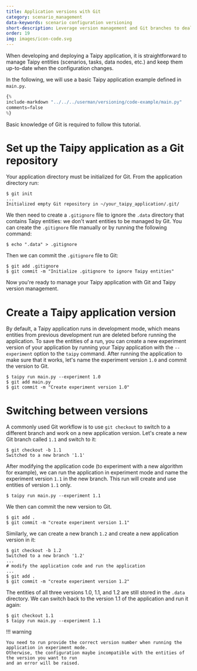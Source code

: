 ```yaml
---
title: Application versions with Git
category: scenario_management
data-keywords: scenario configuration versioning
short-description: Leverage version management and Git branches to deal with multiple application versions.
order: 19
img: images/icon-code.svg
---
```

When developing and deploying a Taipy application, it is straightforward to manage Taipy entities
(scenarios, tasks, data nodes, etc.) and keep them up-to-date when the configuration changes.

In the following, we will use a basic Taipy application example defined in `main.py`.

```python linenums="1" title="main.py"
{%
include-markdown "../../../userman/versioning/code-example/main.py"
comments=false
%}
```

Basic knowledge of Git is required to follow this tutorial.

# Set up the Taipy application as a Git repository

Your application directory must be initialized for Git. From the application directory run:

```console
$ git init
...
Initialized empty Git repository in ~/your_taipy_application/.git/
```

We then need to create a `.gitignore` file to ignore the `.data` directory that contains Taipy
entities: we don't want entities to be managed by Git. You can create the `.gitignore` file manually
or by running the following command:

```console
$ echo ".data" > .gitignore
```
Then we can commit the `.gitignore` file to Git:

```console
$ git add .gitignore
$ git commit -m "Initialize .gitignore to ignore Taipy entities"
```

Now you're ready to manage your Taipy application with Git and Taipy version management.

# Create a Taipy application version

By default, a Taipy application runs in development mode, which means entities from previous
development run are deleted before running the application. To save the entities of a run, you
can create a new experiment version of your application by running your Taipy application with the
`--experiment` option to the `taipy` command. After running the application to make sure that it
works, let's name the experiment version `1.0` and commit the version to Git.

```console
$ taipy run main.py --experiment 1.0
$ git add main.py
$ git commit -m "Create experiment version 1.0"
```

# Switching between versions

A commonly used Git workflow is to use `git checkout` to switch to a different branch and work on
a new application version. Let's create a new Git branch called `1.1` and switch to it:

```console
$ git checkout -b 1.1
Switched to a new branch '1.1'
```

After modifying the application code (to experiment with a new algorithm for example), we can run
the application in experiment mode and name the experiment version `1.1` in the new branch. This
run will create and use entities of version `1.1` only.

```console
$ taipy run main.py --experiment 1.1
```

We then can commit the new version to Git.

```console
$ git add .
$ git commit -m "create experiment version 1.1"
```

Similarly, we can create a new branch `1.2` and create a new application version in it:

```console
$ git checkout -b 1.2
Switched to a new branch '1.2'
...
# modify the application code and run the application
...
$ git add .
$ git commit -m "create experiment version 1.2"
```

The entities of all three versions 1.0, 1.1, and 1.2 are still stored in the `.data` directory.
We can switch back to the version 1.1 of the application and run it again:

```console
$ git checkout 1.1
$ taipy run main.py --experiment 1.1
```

!!! warning

    You need to run provide the correct version number when running the application in experiment mode.
    Otherwise, the configuration maybe incompatible with the entities of the version you want to run
    and an error will be raised.
